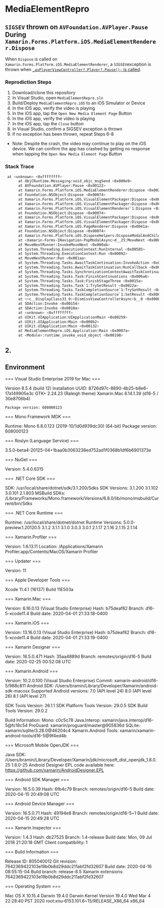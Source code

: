 # MediaElementRepro 

## `SIGSEV` thrown on `AVFoundation.AVPlayer.Pause` During `Xamarin.Forms.Platform.iOS.MediaElementRenderer.Dispose`

When `Dispose` is called on `Xamarin.Forms.Platform.iOS.MediaElementRenderer`, a `SIGSEV`exception is thrown when [`_avPlayerViewController?.Player?.Pause();` is called](https://github.com/xamarin/Xamarin.Forms/blob/0fcb73afbf8fd5d1f9057d999de0af9494004837/Xamarin.Forms.Platform.iOS/Renderers/MediaElementRenderer.cs#L134).

### Reprodiction Steps

1. Download/clone this repository
2. In Visual Studio, open `MediaElementRepro.sln`
3. Build/Deploy `MediaElementRepro.iOS` to an iOS Simulator or Device
4. In the iOS app, verify the video is playing
5. In the iOS app, tap the `Open New Media Element Page` Button
6. In the iOS app, verify the video is playing
7. In the iOS app, tap the `Close` button
8. In Visual Studio, confirm a SIGSEV exception is thrown
9. If no exception has been thrown, repeat Steps 6-8
  - Note: Despite the crash, the video may continue to play on the iOS device. We can confirm the app has crashed by getting no response when tapping the `Open New Media Element Page` Button

### Stack Trace

```bash
 at <unknown> <0xffffffff>
	  at ObjCRuntime.Messaging:void_objc_msgSend <0x000e9>
	  at AVFoundation.AVPlayer:Pause <0x00122>
	  at Xamarin.Forms.Platform.iOS.MediaElementRenderer:Dispose <0x00253>
	  at Foundation.NSObject:Dispose <0x00074>
	  at Xamarin.Forms.Platform.iOS.VisualElementPackager:Dispose <0x002c5>
	  at Xamarin.Forms.Platform.iOS.VisualElementPackager:Dispose <0x00071>
	  at Xamarin.Forms.Platform.iOS.VisualElementRenderer`1:Dispose <0x0024a>
	  at Foundation.NSObject:Dispose <0x00074>
	  at Xamarin.Forms.Platform.iOS.VisualElementPackager:Dispose <0x002c5>
	  at Xamarin.Forms.Platform.iOS.VisualElementPackager:Dispose <0x00071>
	  at Xamarin.Forms.Platform.iOS.PageRenderer:Dispose <0x0041a>
	  at Foundation.NSObject:Dispose <0x00074>
	  at Xamarin.Forms.Platform.iOS.DisposeHelpers:DisposeModalAndChildRenderers <0x0030f>
	  at <Xamarin-Forms-INavigation-PopModalAsync>d__25:MoveNext <0x008d2>
	  at MoveNextRunner:InvokeMoveNext <0x000ab>
	  at System.Threading.ExecutionContext:RunInternal <0x00585>
	  at System.Threading.ExecutionContext:Run <0x00092>
	  at MoveNextRunner:Run <0x001aa>
	  at System.Threading.Tasks.AwaitTaskContinuation:InvokeAction <0x00093>
	  at System.Threading.Tasks.AwaitTaskContinuation:RunCallback <0x00153>
	  at System.Threading.Tasks.SynchronizationContextAwaitTaskContinuation:Run <0x0013a>
	  at System.Threading.Tasks.Task:FinishContinuations <0x006a6>
	  at System.Threading.Tasks.Task:FinishStageThree <0x0015a>
	  at System.Threading.Tasks.Task`1:TrySetResult <0x0022a>
	  at System.Threading.Tasks.TaskCompletionSource`1:TrySetResult <0x00092>
	  at System.Threading.Tasks.TaskCompletionSource`1:SetResult <0x0007a>
	  at <>c__DisplayClass33_0:<DismissViewControllerAsync>b__0 <0x00082>
	  at SDAction:Invoke <0x00154>
	  at SDAction:Invoke <0x0010a>
	  at <unknown> <0xffffffff>
	  at UIKit.UIApplication:UIApplicationMain <0x00259>
	  at UIKit.UIApplication:Main <0x000b2>
	  at UIKit.UIApplication:Main <0x00132>
	  at MediaElementRepro.iOS.Application:Main <0x0007a>
	  at <Module>:runtime_invoke_void_object <0x00198>
   ```
   
   ## 2. 
   
   ## Environment
   === Visual Studio Enterprise 2019 for Mac ===

Version 8.5.4 (build 12)
Installation UUID: 8726d97c-8890-4b25-b8e6-17a149905e3c
	GTK+ 2.24.23 (Raleigh theme)
	Xamarin.Mac 6.14.1.39 (d16-5 / 30e8706b4)

	Package version: 608000123

=== Mono Framework MDK ===

Runtime:
	Mono 6.8.0.123 (2019-10/1d0d939dc30) (64-bit)
	Package version: 608000123

=== Roslyn (Language Service) ===

3.5.0-beta4-20125-04+1baa0b3063238ed752ad1f0368b1df6b6901373e

=== NuGet ===

Version: 5.4.0.6315

=== .NET Core SDK ===

SDK: /usr/local/share/dotnet/sdk/3.1.200/Sdks
SDK Versions:
	3.1.200
	3.1.102
	3.0.101
	2.1.803
MSBuild SDKs: /Library/Frameworks/Mono.framework/Versions/6.8.0/lib/mono/msbuild/Current/bin/Sdks

=== .NET Core Runtime ===

Runtime: /usr/local/share/dotnet/dotnet
Runtime Versions:
	5.0.0-preview.1.20120.5
	3.1.2
	3.1.1
	3.1.0
	3.0.3
	3.0.1
	2.1.17
	2.1.16
	2.1.15
	2.1.14

=== Xamarin.Profiler ===

Version: 1.6.13.11
Location: /Applications/Xamarin Profiler.app/Contents/MacOS/Xamarin Profiler

=== Updater ===

Version: 11

=== Apple Developer Tools ===

Xcode 11.4.1 (16137)
Build 11E503a

=== Xamarin.Mac ===

Version: 6.16.0.13 (Visual Studio Enterprise)
Hash: b75deaf82
Branch: d16-5-xcode11.4
Build date: 2020-04-01 21:33:18-0400

=== Xamarin.iOS ===

Version: 13.16.0.13 (Visual Studio Enterprise)
Hash: b75deaf82
Branch: d16-5-xcode11.4
Build date: 2020-04-01 21:33:19-0400

=== Xamarin Designer ===

Version: 16.5.0.471
Hash: 35aa4889d
Branch: remotes/origin/d16-5
Build date: 2020-02-25 00:52:08 UTC

=== Xamarin.Android ===

Version: 10.2.0.100 (Visual Studio Enterprise)
Commit: xamarin-android/d16-5/988c811
Android SDK: /Users/bramin/Library/Developer/Xamarin/android-sdk-macosx
	Supported Android versions:
		7.0 (API level 24)
		8.0 (API level 26)
		8.1 (API level 27)

SDK Tools Version: 26.1.1
SDK Platform Tools Version: 29.0.5
SDK Build Tools Version: 29.0.2

Build Information: 
Mono: c0c5c78
Java.Interop: xamarin/java.interop/d16-5@fc18c54
ProGuard: xamarin/proguard/master@905836d
SQLite: xamarin/sqlite/3.28.0@46204c4
Xamarin.Android Tools: xamarin/xamarin-android-tools/d16-5@9f4ed4b

=== Microsoft Mobile OpenJDK ===

Java SDK: /Users/bramin/Library/Developer/Xamarin/jdk/microsoft_dist_openjdk_1.8.0.25
1.8.0-25
Android Designer EPL code available here:
https://github.com/xamarin/AndroidDesigner.EPL

=== Android SDK Manager ===

Version: 16.5.0.39
Hash: 6fb4c79
Branch: remotes/origin/d16-5
Build date: 2020-04-15 20:49:08 UTC

=== Android Device Manager ===

Version: 16.5.0.71
Hash: 49194e8
Branch: remotes/origin/d16-5~1
Build date: 2020-04-15 20:49:28 UTC

=== Xamarin Inspector ===

Version: 1.4.3
Hash: db27525
Branch: 1.4-release
Build date: Mon, 09 Jul 2018 21:20:18 GMT
Client compatibility: 1

=== Build Information ===

Release ID: 805040012
Git revision: 7642369422103e19b0b8d29ddc211abf2fd32607
Build date: 2020-04-16 08:55:15-04
Build branch: release-8.5
Xamarin extensions: 7642369422103e19b0b8d29ddc211abf2fd32607

=== Operating System ===

Mac OS X 10.15.4
Darwin 19.4.0 Darwin Kernel Version 19.4.0
    Wed Mar  4 22:28:40 PST 2020
    root:xnu-6153.101.6~15/RELEASE_X86_64 x86_64

